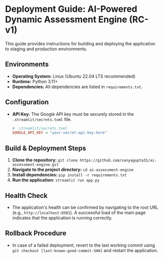 # Deployment Guide: AI-Powered Dynamic Assessment Engine (RC-v1)

This guide provides instructions for building and deploying the application to staging and production environments.

## Environments
* **Operating System:** Linux (Ubuntu 22.04 LTS recommended)
* **Runtime:** Python 3.11+
* **Dependencies:** All dependencies are listed in `requirements.txt`.

## Configuration
* **API Key:** The Google API key must be securely stored in the `.streamlit/secrets.toml` file.
    ```ini
    # .streamlit/secrets.toml
    GOOGLE_API_KEY = "your-secret-api-key-here"
    ```

## Build & Deployment Steps
1.  **Clone the repository:** `git clone https://github.com/sanyagupta31/ai-assessment-engine.git`
2.  **Navigate to the project directory:** `cd ai-assessment-engine`
3.  **Install dependencies:** `pip install -r requirements.txt`
4.  **Run the application:** `streamlit run app.py`

## Health Check
- The application's health can be confirmed by navigating to the root URL (e.g., `http://localhost:8501`). A successful load of the main page indicates that the application is running correctly.

## Rollback Procedure
- In case of a failed deployment, revert to the last working commit using `git checkout [last-known-good-commit-SHA]` and restart the application.